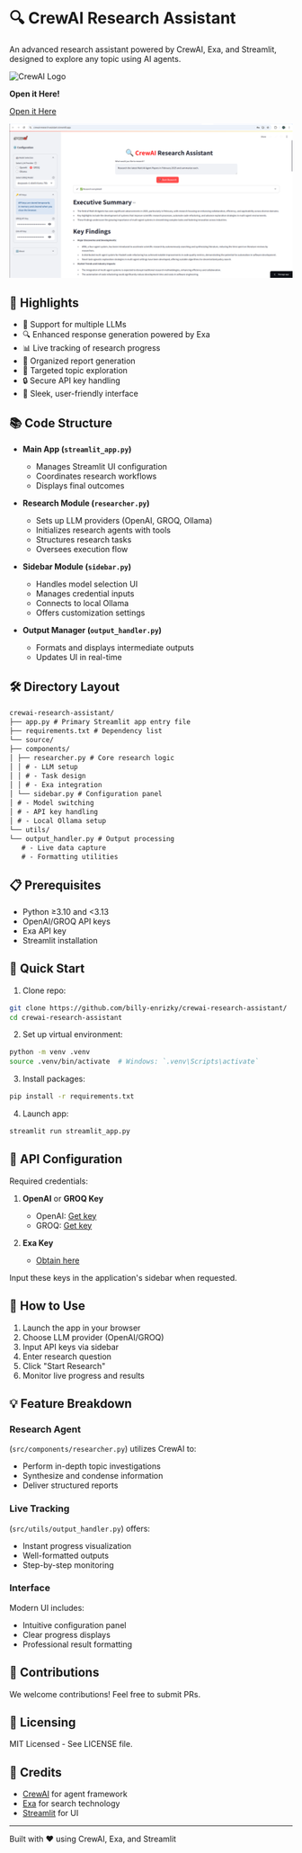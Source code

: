 # 🔍 CrewAI Research Assistant  

An advanced research assistant powered by CrewAI, Exa, and Streamlit, designed to explore any topic using AI agents.  

![CrewAI Logo](https://cdn.prod.website-files.com/66cf2bfc3ed15b02da0ca770/66d07240057721394308addd_Logo%20(1).svg)  


**Open it Here!**

[Open it Here](https://crewai-research-assistant.streamlit.app/)

![App Screenshot](app.png)  

## 🌟 Highlights  
- 🤖 Support for multiple LLMs  
- 🔍 Enhanced response generation powered by Exa  
- 📊 Live tracking of research progress  
- 📝 Organized report generation  
- 🎯 Targeted topic exploration  
- 🔒 Secure API key handling  
- 📱 Sleek, user-friendly interface  

## 📚 Code Structure  
- **Main App (`streamlit_app.py`)**  
  - Manages Streamlit UI configuration  
  - Coordinates research workflows  
  - Displays final outcomes  

- **Research Module (`researcher.py`)**  
  - Sets up LLM providers (OpenAI, GROQ, Ollama)  
  - Initializes research agents with tools  
  - Structures research tasks  
  - Oversees execution flow  

- **Sidebar Module (`sidebar.py`)**  
  - Handles model selection UI  
  - Manages credential inputs  
  - Connects to local Ollama  
  - Offers customization settings  

- **Output Manager (`output_handler.py`)**  
  - Formats and displays intermediate outputs  
  - Updates UI in real-time  

## 🛠️ Directory Layout  
```
crewai-research-assistant/
├── app.py # Primary Streamlit app entry file  
├── requirements.txt # Dependency list  
└── source/  
├── components/  
│ ├── researcher.py # Core research logic  
│ │ # - LLM setup  
│ │ # - Task design  
│ │ # - Exa integration  
│ └── sidebar.py # Configuration panel  
│ # - Model switching  
│ # - API key handling  
│ # - Local Ollama setup  
└── utils/  
└── output_handler.py # Output processing  
   # - Live data capture  
   # - Formatting utilities  
```  

## 📋 Prerequisites  
- Python ≥3.10 and <3.13  
- OpenAI/GROQ API keys  
- Exa API key  
- Streamlit installation  

## 🚀 Quick Start  
1. Clone repo:  
```bash  
git clone https://github.com/billy-enrizky/crewai-research-assistant/
cd crewai-research-assistant 
```  

2. Set up virtual environment:  
```bash  
python -m venv .venv  
source .venv/bin/activate  # Windows: `.venv\Scripts\activate`  
```  

3. Install packages:  
```bash  
pip install -r requirements.txt  
```  

4. Launch app:  
```bash  
streamlit run streamlit_app.py  
```  

## 🔑 API Configuration  
Required credentials:  
1. **OpenAI** or **GROQ Key**  
   - OpenAI: [Get key](https://platform.openai.com/)  
   - GROQ: [Get key](https://console.groq.com/)  

2. **Exa Key**  
   - [Obtain here](https://exa.ai)  

Input these keys in the application's sidebar when requested.  

## 🎯 How to Use  
1. Launch the app in your browser  
2. Choose LLM provider (OpenAI/GROQ)  
3. Input API keys via sidebar  
4. Enter research question  
5. Click "Start Research"  
6. Monitor live progress and results  

## 💡 Feature Breakdown  
### Research Agent  
(`src/components/researcher.py`) utilizes CrewAI to:  
- Perform in-depth topic investigations  
- Synthesize and condense information  
- Deliver structured reports  

### Live Tracking  
(`src/utils/output_handler.py`) offers:  
- Instant progress visualization  
- Well-formatted outputs  
- Step-by-step monitoring  

### Interface  
Modern UI includes:  
- Intuitive configuration panel  
- Clear progress displays  
- Professional result formatting  

## 🤝 Contributions  
We welcome contributions! Feel free to submit PRs.  

## 📄 Licensing  
MIT Licensed - See LICENSE file.  

## 🙏 Credits  
- [CrewAI](https://crewai.com) for agent framework  
- [Exa](https://exa.ai) for search technology  
- [Streamlit](https://streamlit.io) for UI  

---  
Built with ❤️ using CrewAI, Exa, and Streamlit
